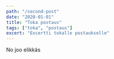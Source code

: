 ```yaml
---
path: "/second-post"
date: "2020-01-01"
title: "Toka postaus"
tags: ["toka", "postaus"]
excert: "Excertti tokalle postaukselle"
---
```


No joo elikkäs
